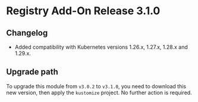 # Registry Add-On Release 3.1.0

## Changelog
- Added compatibility with Kubernetes versions 1.26.x, 1.27.x, 1.28.x and 1.29.x.

## Upgrade path

To upgrade this module from `v3.0.2` to `v3.1.0`, you need to download this new version, then apply the `kustomize` project. No further action is required.